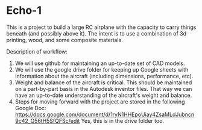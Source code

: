 # Echo-1
This is a project to build a large RC airplane with the capacity to carry things beneath (and possibly above it). The intent is to use a combination of 3d printing, wood, and some composite materials.

Description of workflow:
1. We will use github for maintaining an up-to-date set of CAD models.
2. We will use the google drive folder for keeping up Google sheets with information about the aircraft (including dimensions, performance, etc).
3. Weight and balance of the aircraft is critical. This should be maintained on a part-by-part basis in the Autodesk inventor files. That way we can have an up-to-date understanding of the aircraft's weight and balance.
4. Steps for moving forward with the project are stored in the following Google Doc: https://docs.google.com/document/d/1ryN1HHEpoUiay4ZsaMLdJubncn9c42_Q56tH5SfQFSc/edit
Yes, this is in the drive folder too.
